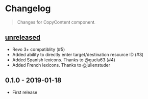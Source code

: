 # Changelog

> Changes for CopyContent component.


## [unreleased]

- Revo 3+ compatiblity (#5)
- Added ability to directly enter target/destination resource ID (#3)
- Added Spanish lexicons. Thanks to @guelu63 (#4)
- Added French lexicons. Thanks to @julienstuder


## 0.1.0 - 2019-01-18

- First release

[unreleased]: https://github.com/SEDAdigital/CopyContent/compare/0.1.0...master
